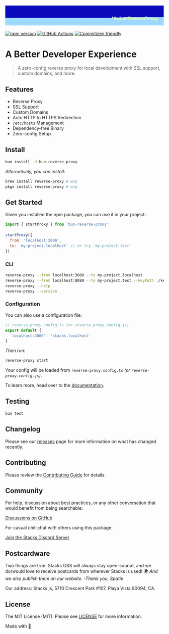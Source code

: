 <p align="center"><img src=".github/art/cover.jpg" alt="Social Card of this repo"></p>

[![npm version][npm-version-src]][npm-version-href]
[![GitHub Actions][github-actions-src]][github-actions-href]
[![Commitizen friendly](https://img.shields.io/badge/commitizen-friendly-brightgreen.svg)](http://commitizen.github.io/cz-cli/)
<!-- [![npm downloads][npm-downloads-src]][npm-downloads-href] -->
<!-- [![Codecov][codecov-src]][codecov-href] -->

# A Better Developer Experience

> A zero-config reverse proxy for local development with SSL support, custom domains, and more.

## Features

- Reverse Proxy
- SSL Support
- Custom Domains
- Auto HTTP to HTTPS Redirection
- `/etc/hosts` Management
- Dependency-free Binary
- Zero-config Setup

## Install

```bash
bun install -d bun-reverse-proxy
```

_Alternatively, you can install:_

```bash
brew install reverse-proxy # wip
pkgx install reverse-proxy # wip
```

## Get Started

Given you installed the npm package, you can use it in your project:

```js
import { startProxy } from 'bun-reverse-proxy'

startProxy({
  from: 'localhost:3000',
  to: 'my-project.localhost' // or try 'my-project.test'
})
```

### CLI

```bash
reverse-proxy --from localhost:3000 --to my-project.localhost
reverse-proxy --from localhost:8080 --to my-project.test --keyPath ./key.pem --certPath ./cert.pem
reverse-proxy --help
reverse-proxy --version
```

### Configuration

You can also use a configuration file:

```ts
// reverse-proxy.config.ts (or reverse-proxy.config.js)
export default {
  'localhost:3000': 'stacks.localhost'
}
```

_Then run:_

```bash
reverse-proxy start
```

Your config will be loaded from `reverse-proxy.config.ts` _(or `reverse-proxy.config.js`)_.

To learn more, head over to the [documentation](https://reverse-proxy.sh/).

## Testing

```bash
bun test
```

## Changelog

Please see our [releases](https://github.com/stacksjs/stacks/releases) page for more information on what has changed recently.

## Contributing

Please review the [Contributing Guide](https://github.com/stacksjs/contributing) for details.

## Community

For help, discussion about best practices, or any other conversation that would benefit from being searchable:

[Discussions on GitHub](https://github.com/stacksjs/stacks/discussions)

For casual chit-chat with others using this package:

[Join the Stacks Discord Server](https://discord.gg/stacksjs)

## Postcardware

Two things are true: Stacks OSS will always stay open-source, and we do/would love to receive postcards from wherever Stacks is used! 🌍 _And we also publish them on our website. -Thank you, Spatie_

Our address: Stacks.js, 5710 Crescent Park #107, Playa Vista 90094, CA.

## License

The MIT License (MIT). Please see [LICENSE](https://github.com/stacksjs/stacks/tree/main/LICENSE.md) for more information.

Made with 💙

<!-- Badges -->
[npm-version-src]: https://img.shields.io/npm/v/bun-reverse-proxy?style=flat-square
[npm-version-href]: https://npmjs.com/package/bun-reverse-proxy
[github-actions-src]: https://img.shields.io/github/actions/workflow/status/stacksjs/reverse-proxy/ci.yml?style=flat-square&branch=main
[github-actions-href]: https://github.com/stacksjs/reverse-proxy/actions?query=workflow%3Aci

<!-- [codecov-src]: https://img.shields.io/codecov/c/gh/stacksjs/reverse-proxy/main?style=flat-square
[codecov-href]: https://codecov.io/gh/stacksjs/reverse-proxy -->
